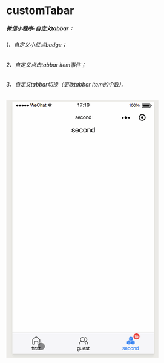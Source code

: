 # customTabar
##### 微信小程序-自定义tabbar：
###### 1、自定义小红点badge；
###### 2、自定义点击tabbar item事件；
###### 3、自定义tabbar切换（更改tabbar item的个数）。



![image](https://github.com/HancleLee/customTabar/blob/master/images/tabar-demo.gif)
